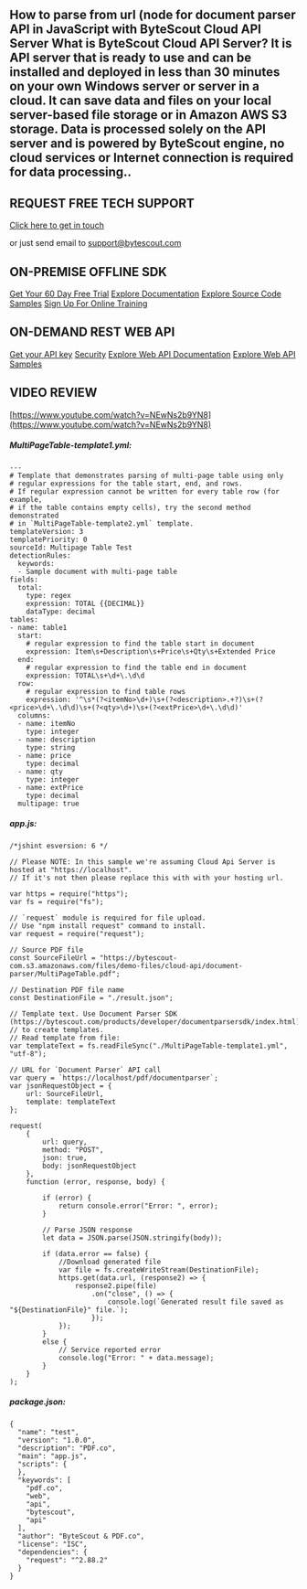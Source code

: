 ## How to parse from url (node for document parser API in JavaScript with ByteScout Cloud API Server What is ByteScout Cloud API Server? It is API server that is ready to use and can be installed and deployed in less than 30 minutes on your own Windows server or server in a cloud. It can save data and files on your local server-based file storage or in Amazon AWS S3 storage. Data is processed solely on the API server and is powered by ByteScout engine, no cloud services or Internet connection is required for data processing..

## REQUEST FREE TECH SUPPORT

[Click here to get in touch](https://bytescout.zendesk.com/hc/en-us/requests/new?subject=ByteScout%20Cloud%20API%20Server%20Question)

or just send email to [support@bytescout.com](mailto:support@bytescout.com?subject=ByteScout%20Cloud%20API%20Server%20Question) 

## ON-PREMISE OFFLINE SDK 

[Get Your 60 Day Free Trial](https://bytescout.com/download/web-installer?utm_source=github-readme)
[Explore Documentation](https://bytescout.com/documentation/index.html?utm_source=github-readme)
[Explore Source Code Samples](https://github.com/bytescout/ByteScout-SDK-SourceCode/)
[Sign Up For Online Training](https://academy.bytescout.com/)


## ON-DEMAND REST WEB API

[Get your API key](https://app.pdf.co/signup?utm_source=github-readme)
[Security](https://pdf.co/security)
[Explore Web API Documentation](https://apidocs.pdf.co?utm_source=github-readme)
[Explore Web API Samples](https://github.com/bytescout/ByteScout-SDK-SourceCode/tree/master/PDF.co%20Web%20API)

## VIDEO REVIEW

[https://www.youtube.com/watch?v=NEwNs2b9YN8](https://www.youtube.com/watch?v=NEwNs2b9YN8)




<!-- code block begin -->

##### **MultiPageTable-template1.yml:**
    
```
---
# Template that demonstrates parsing of multi-page table using only 
# regular expressions for the table start, end, and rows.
# If regular expression cannot be written for every table row (for example, 
# if the table contains empty cells), try the second method demonstrated 
# in `MultiPageTable-template2.yml` template.
templateVersion: 3
templatePriority: 0
sourceId: Multipage Table Test
detectionRules:
  keywords:
  - Sample document with multi-page table
fields:
  total:
    type: regex
    expression: TOTAL {{DECIMAL}}
    dataType: decimal
tables:
- name: table1
  start:
    # regular expression to find the table start in document
    expression: Item\s+Description\s+Price\s+Qty\s+Extended Price
  end:
    # regular expression to find the table end in document
    expression: TOTAL\s+\d+\.\d\d
  row:
    # regular expression to find table rows
    expression: '^\s*(?<itemNo>\d+)\s+(?<description>.+?)\s+(?<price>\d+\.\d\d)\s+(?<qty>\d+)\s+(?<extPrice>\d+\.\d\d)'
  columns: 
  - name: itemNo
    type: integer
  - name: description
    type: string
  - name: price
    type: decimal
  - name: qty
    type: integer
  - name: extPrice
    type: decimal
  multipage: true
```

<!-- code block end -->    

<!-- code block begin -->

##### **app.js:**
    
```
/*jshint esversion: 6 */

// Please NOTE: In this sample we're assuming Cloud Api Server is hosted at "https://localhost". 
// If it's not then please replace this with with your hosting url.

var https = require("https");
var fs = require("fs");

// `request` module is required for file upload.
// Use "npm install request" command to install.
var request = require("request");

// Source PDF file
const SourceFileUrl = "https://bytescout-com.s3.amazonaws.com/files/demo-files/cloud-api/document-parser/MultiPageTable.pdf";

// Destination PDF file name
const DestinationFile = "./result.json";

// Template text. Use Document Parser SDK (https://bytescout.com/products/developer/documentparsersdk/index.html)
// to create templates.
// Read template from file:
var templateText = fs.readFileSync("./MultiPageTable-template1.yml", "utf-8");

// URL for `Document Parser` API call
var query = `https://localhost/pdf/documentparser`;
var jsonRequestObject = {
    url: SourceFileUrl,
    template: templateText
};

request(
    {
        url: query,
        method: "POST",
        json: true,
        body: jsonRequestObject
    },
    function (error, response, body) {

        if (error) {
            return console.error("Error: ", error);
        }

        // Parse JSON response
        let data = JSON.parse(JSON.stringify(body));

        if (data.error == false) {
            //Download generated file
            var file = fs.createWriteStream(DestinationFile);
            https.get(data.url, (response2) => {
                response2.pipe(file)
                    .on("close", () => {
                        console.log(`Generated result file saved as "${DestinationFile}" file.`);
                    });
            });
        }
        else {
            // Service reported error
            console.log("Error: " + data.message);
        }
    }
);
```

<!-- code block end -->    

<!-- code block begin -->

##### **package.json:**
    
```
{
  "name": "test",
  "version": "1.0.0",
  "description": "PDF.co",
  "main": "app.js",
  "scripts": {
  },
  "keywords": [
    "pdf.co",
    "web",
    "api",
    "bytescout",
    "api"
  ],
  "author": "ByteScout & PDF.co",
  "license": "ISC",
  "dependencies": {
    "request": "^2.88.2"
  }
}

```

<!-- code block end -->